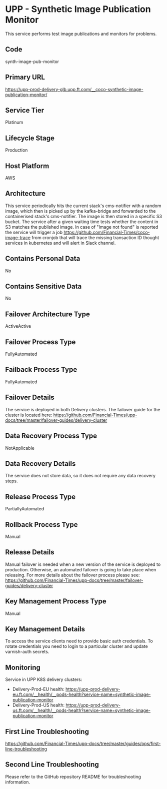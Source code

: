 <!--
    Written in the format prescribed by https://github.com/Financial-Times/runbook.md.
    Any future edits should abide by this format.
-->
# UPP - Synthetic Image Publication Monitor

This service performs test image publications and monitors for problems.

## Code

synth-image-pub-monitor

## Primary URL

https://upp-prod-delivery-glb.upp.ft.com/__coco-synthetic-image-publication-monitor/

## Service Tier

Platinum

## Lifecycle Stage

Production

## Host Platform

AWS

## Architecture

This service periodically hits the current stack's cms-notifier with a random image, which then is picked up by the kafka-bridge 
and forwarded to the containerised stack's cms-notifier. The image is then stored in a specific S3 bucket. The service after 
a given waiting time tests whether the content in S3 matches the published image. In case of "Image not found" is reported 
the service will trigger a job <https://github.com/Financial-Times/coco-image-trace> from cronjob that will trace the missing 
transaction ID thought services in kubernetes and will alert in Slack channel.

## Contains Personal Data

No

## Contains Sensitive Data

No

<!-- Placeholder - remove HTML comment markers to activate
## Can Download Personal Data
Choose Yes or No

...or delete this placeholder if not applicable to this system
-->

<!-- Placeholder - remove HTML comment markers to activate
## Can Contact Individuals
Choose Yes or No

...or delete this placeholder if not applicable to this system
-->

## Failover Architecture Type

ActiveActive

## Failover Process Type

FullyAutomated

## Failback Process Type

FullyAutomated

## Failover Details

The service is deployed in both Delivery clusters.
The failover guide for the cluster is located here:
<https://github.com/Financial-Times/upp-docs/tree/master/failover-guides/delivery-cluster>

## Data Recovery Process Type

NotApplicable

## Data Recovery Details

The service does not store data, so it does not require any data recovery steps.

## Release Process Type

PartiallyAutomated

## Rollback Process Type

Manual

## Release Details

Manual failover is needed when a new version of
the service is deployed to production.
Otherwise, an automated failover is going to take place when releasing.
For more details about the failover process please see: <https://github.com/Financial-Times/upp-docs/tree/master/failover-guides/delivery-cluster>

<!-- Placeholder - remove HTML comment markers to activate
## Heroku Pipeline Name
Enter descriptive text satisfying the following:
This is the name of the Heroku pipeline for this system. If you don't have a pipeline, this is the name of the app in Heroku. A pipeline is a group of Heroku apps that share the same codebase where each app in a pipeline represents the different stages in a continuous delivery workflow, i.e. staging, production.

...or delete this placeholder if not applicable to this system
-->

## Key Management Process Type

Manual

## Key Management Details

To access the service clients need to provide basic auth credentials.
To rotate credentials you need to login to a particular cluster and update varnish-auth secrets.

## Monitoring

Service in UPP K8S delivery clusters:

*   Delivery-Prod-EU health: <https://upp-prod-delivery-eu.ft.com/__health/__pods-health?service-name=synthetic-image-publication-monitor>
*   Delivery-Prod-US health: <https://upp-prod-delivery-us.ft.com/__health/__pods-health?service-name=synthetic-image-publication-monitor>

## First Line Troubleshooting

<https://github.com/Financial-Times/upp-docs/tree/master/guides/ops/first-line-troubleshooting>

## Second Line Troubleshooting

Please refer to the GitHub repository README for troubleshooting information.